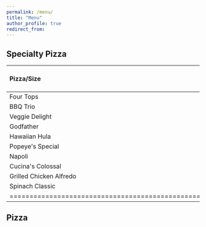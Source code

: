 ```yaml
---
permalink: /menu/
title: "Menu"
author_profile: true
redirect_from: 
---
```



## Specialty Pizza

| Pizza/Size | 12" (small) | 14" (medium) | 16" (large) | 18" (x-large)  |
|:-----------|:-----------:|:------------:|:-----------:|:--------------:|
| Four Tops                         | $17.70 | $21.65 | $24.40 | $27.90 |
| BBQ Trio                          | $17.70 | $20.70 | $23.50 | $27.90 |
| Veggie Delight                    | $17.70 | $21.65 | $24.40 | $27.90 |
| Godfather                         | $20.20 | $23.40 | $27.30 | $30.40 |
| Hawaiian Hula                     | $16.10 | $18.55 | $21.30 | $24.25 |
| Popeye's Special                  | $14.20 | $17.10 | $20.10 | $22.85 |
| Napoli                            | $16.15 | $18.55 | $21.30 | $24.25 |
| Cucina's Colossal                 | $21.20 | $24.40 | $27.50 | $32.30 |
| Grilled Chicken Alfredo           | $19.30 | $22.65 | $25.50 | $28.90 |
| Spinach Classic                   | $17.70 | $20.65 | $23.50 | $27.80 |
|=======================================================================|


## Pizza

